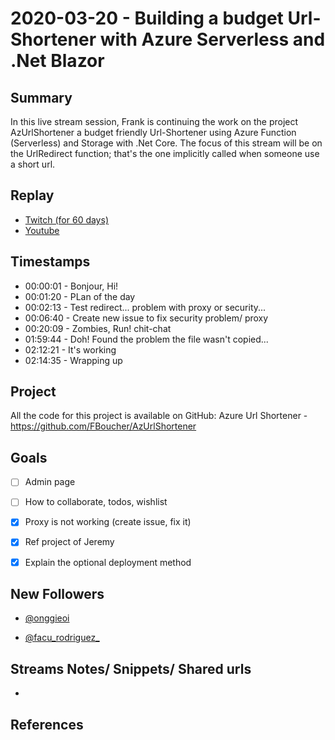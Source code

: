 
# 2020-03-20 - Building a budget Url-Shortener with Azure Serverless and .Net Blazor

Summary
-------

In this live stream session, Frank is continuing the work on the project AzUrlShortener a  budget friendly Url-Shortener using Azure Function (Serverless) and Storage with .Net Core. The focus of this stream will be on the UrlRedirect function; that's the one implicitly called when someone use a short url.

Replay
------

- [Twitch (for 60 days)](https://www.twitch.tv/videos/)
- [Youtube](https://youtu.be/2iNOZJOQPNQ)


Timestamps
--------

- 00:00:01 - Bonjour, Hi!
- 00:01:20 - PLan of the day
- 00:02:13 - Test redirect... problem with proxy or security...
- 00:06:40 - Create new issue to fix security problem/ proxy
- 00:20:09 - Zombies, Run! chit-chat
- 01:59:44 - Doh! Found the problem the file wasn't copied...
- 02:12:21 - It's working
- 02:14:35 - Wrapping up

Project
-------

All the code for this project is available on GitHub: Azure Url Shortener - https://github.com/FBoucher/AzUrlShortener



Goals
-----

- [ ] Admin page
- [ ] How to collaborate, todos, wishlist
- [X] Proxy is not working (create issue, fix it)
- [X] Ref project of Jeremy
- [X] Explain the optional deployment method 



New Followers
-------------

- [@onggieoi](https://www.twitch.tv/onggieoi)

- [@facu_rodriguez_](https://www.twitch.tv/facu_rodriguez_)



Streams Notes/ Snippets/ Shared urls
-----------------------------------

- 


References
----------

